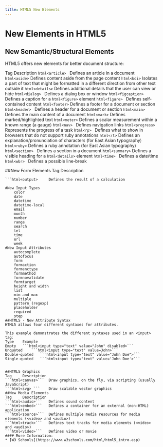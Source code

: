 ```yaml
---
title: HTML5 New Elements
---
```


# New Elements in HTML5

## New Semantic/Structural Elements
HTML5 offers new elements for better document structure:

Tag 	Description
```html<article> ```	Defines an article in a document
```html<aside>``` 	Defines content aside from the page content
```html<bdi>``` 	Isolates a part of text that might be formatted in a different direction from other text outside it
```html<details>``` 	Defines additional details that the user can view or hide
```html<dialog> ```	Defines a dialog box or window
```html<figcaption> ```	Defines a caption for a ```html<figure>``` element
```html<figure> ```	Defines self-contained content
```html<footer>``` 	Defines a footer for a document or section
```html<header> ```	Defines a header for a document or section
```html<main>``` 	Defines the main content of a document
```html<mark>``` 	Defines marked/highlighted text
```html<meter>``` 	Defines a scalar measurement within a known range (a gauge)
```html<nav> ```	Defines navigation links
```html<progress>``` 	Represents the progress of a task
```html<rp> ```	Defines what to show in browsers that do not support ruby annotations
```html<rt>``` 	Defines an explanation/pronunciation of characters (for East Asian typography)
```html<ruby>``` 	Defines a ruby annotation (for East Asian typography)
```html<section> ```	Defines a section in a document
```html<summary>``` 	Defines a visible heading for a ```html<details>``` element
```html<time> ```	Defines a date/time
```html<wbr> ```	Defines a possible line-break

##New Form Elements
Tag 	Description
```html<datalist> 	Specifies a list of pre-defined options for input controls
```html<output> 	Defines the result of a calculation

#New Input Types 	
	color
    date
    datetime
    datetime-local
    email
    month
    number
    range
    search
    tel
    time
    url
    week
#New Input Attributes
    autocomplete
    autofocus
    form
    formaction
    formenctype
    formmethod
    formnovalidate
    formtarget
    height and width
    list
    min and max
    multiple
    pattern (regexp)
    placeholder
    required
    step
##HTML5 - New Attribute Syntax
HTML5 allows four different syntaxes for attributes.

This example demonstrates the different syntaxes used in an <input> tag:
Type 	Example
Empty 	```html<input type="text" value="John" disabled>```
Unquoted 	```html<input type="text" value=John>```
Double-quoted 	```html<input type="text" value="John Doe">```
Single-quoted 	```html<input type="text" value='John Doe'>```


##HTML5 Graphics
Tag 	Description
```html<canvas>``` 	Draw graphics, on the fly, via scripting (usually JavaScript)
```html<svg> ```	Draw scalable vector graphics
##New Media Elements
Tag 	Description
```html<audio>``` 	Defines sound content
```html<embed>``` 	Defines a container for an external (non-HTML) application
```html<source>``` 	Defines multiple media resources for media elements (<video> and <audio>)
```html<track>``` 	Defines text tracks for media elements (<video> and <audio>)
```html<video>``` 	Defines video or movie
#### More Information:
* [W3 Schools](https://www.w3schools.com/html/html5_intro.asp)
